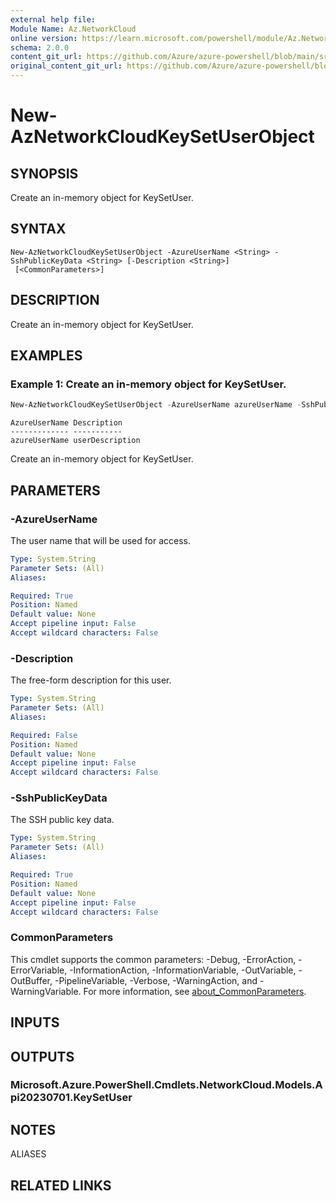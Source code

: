 ```yaml
---
external help file: 
Module Name: Az.NetworkCloud
online version: https://learn.microsoft.com/powershell/module/Az.NetworkCloud/new-AzNetworkCloudKeySetUserObject
schema: 2.0.0
content_git_url: https://github.com/Azure/azure-powershell/blob/main/src/NetworkCloud/NetworkCloud/help/New-AzNetworkCloudKeySetUserObject.md
original_content_git_url: https://github.com/Azure/azure-powershell/blob/main/src/NetworkCloud/NetworkCloud/help/New-AzNetworkCloudKeySetUserObject.md
---
```


# New-AzNetworkCloudKeySetUserObject

## SYNOPSIS
Create an in-memory object for KeySetUser.

## SYNTAX

```
New-AzNetworkCloudKeySetUserObject -AzureUserName <String> -SshPublicKeyData <String> [-Description <String>]
 [<CommonParameters>]
```

## DESCRIPTION
Create an in-memory object for KeySetUser.

## EXAMPLES

### Example 1: Create an in-memory object for KeySetUser.
```powershell
New-AzNetworkCloudKeySetUserObject -AzureUserName azureUserName -SshPublicKeyData "ssh-rsa-key" -Description "userDescription"
```

```output
AzureUserName Description
------------- -----------
azureUserName userDescription
```

Create an in-memory object for KeySetUser.

## PARAMETERS

### -AzureUserName
The user name that will be used for access.

```yaml
Type: System.String
Parameter Sets: (All)
Aliases:

Required: True
Position: Named
Default value: None
Accept pipeline input: False
Accept wildcard characters: False
```

### -Description
The free-form description for this user.

```yaml
Type: System.String
Parameter Sets: (All)
Aliases:

Required: False
Position: Named
Default value: None
Accept pipeline input: False
Accept wildcard characters: False
```

### -SshPublicKeyData
The SSH public key data.

```yaml
Type: System.String
Parameter Sets: (All)
Aliases:

Required: True
Position: Named
Default value: None
Accept pipeline input: False
Accept wildcard characters: False
```

### CommonParameters
This cmdlet supports the common parameters: -Debug, -ErrorAction, -ErrorVariable, -InformationAction, -InformationVariable, -OutVariable, -OutBuffer, -PipelineVariable, -Verbose, -WarningAction, and -WarningVariable. For more information, see [about_CommonParameters](http://go.microsoft.com/fwlink/?LinkID=113216).

## INPUTS

## OUTPUTS

### Microsoft.Azure.PowerShell.Cmdlets.NetworkCloud.Models.Api20230701.KeySetUser

## NOTES

ALIASES

## RELATED LINKS

